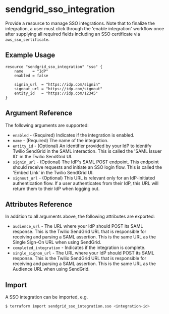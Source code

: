 # sendgrid_sso_integration

Provide a resource to manage SSO integrations. Note that to finalize the integration, a user must click through the 'enable integration' workflow once after supplying all required fields including an SSO certificate via `aws_sso_certificate`.

## Example Usage

```hcl
resource "sendgrid_sso_integration" "sso" {
	name    = "IdP"
	enabled = false

	signin_url  = "https://idp.com/signin"
	signout_url = "https://idp.com/signout"
	entity_id   = "https://idp.com/12345"
}
```

## Argument Reference

The following arguments are supported:

* `enabled` - (Required) Indicates if the integration is enabled.
* `name` - (Required) The name of the integration.
* `entity_id` - (Optional) An identifier provided by your IdP to identify Twilio SendGrid in the SAML interaction.
					This is called the 'SAML Issuer ID' in the Twilio SendGrid UI.
* `signin_url` - (Optional) The IdP's SAML POST endpoint. This endpoint should receive requests
					and initiate an SSO login flow. This is called the 'Embed Link' in the Twilio SendGrid UI.
* `signout_url` - (Optional) This URL is relevant only for an IdP-initiated authentication flow.
					If a user authenticates from their IdP, this URL will return them to their IdP when logging out.

## Attributes Reference

In addition to all arguments above, the following attributes are exported:

* `audience_url` - The URL where your IdP should POST its SAML response.
					This is the Twilio SendGrid URL that is responsible for receiving and parsing a SAML assertion.
					This is the same URL as the Single Sign-On URL when using SendGrid.
* `completed_integration` - Indicates if the integration is complete.
* `single_signon_url` - The URL where your IdP should POST its SAML response.
					This is the Twilio SendGrid URL that is responsible for receiving and parsing a SAML assertion.
					This is the same URL as the Audience URL when using SendGrid.


## Import

A SSO integration can be imported, e.g.
```sh
$ terraform import sendgrid_sso_integration.sso <integration-id>
```
